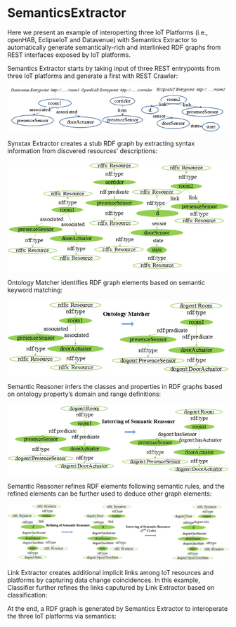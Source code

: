 # SemanticsExtractor
Here we present an example of interoperting three IoT Platforms (i.e., openHAB, EclipseIoT and Datavenue) with Semantics Extractor to automatically generate semantically-rich and interlinked RDF graphs from REST interfaces exposed by IoT platforms. 

Semantics Extractor starts by taking input of three REST entrypoints from three IoT platforms and generate a first with REST Crawler:

![My image](https://github.com/WoTRDF/SemanticsExtractor/blob/master/docs/1.%20REST%20URIs.jpg)

Synxtax Extractor creates a stub RDF graph by extracting syntax information from discvered resources' descriptions:

![My image](https://github.com/WoTRDF/SemanticsExtractor/blob/master/docs/2.%20Syntax%20Extractor%20Output.jpg)


Ontology Matcher identifies RDF graph elements based on semantic keyword matching:

![My image](https://github.com/WoTRDF/SemanticsExtractor/blob/master/docs/3.%20Ontology%20Matching.jpg)


Semantic Reasoner infers the classes and properties in RDF graphs based on ontology property’s domain and range definitions:

![My image](https://github.com/WoTRDF/SemanticsExtractor/blob/master/docs/4.%20Inferring%20of%20Semantic%20Reasoner.jpg)


Semantic Reasoner refines RDF elements following semantic rules, and the refined elements can be further used to deduce other graph elements:

![My image](https://github.com/WoTRDF/SemanticsExtractor/blob/master/docs/5.%20Refining%20of%20Semantic%20Reasoner.jpg)


Link Extractor creates additional implicit links among IoT resources and platforms by capturing data change coincidences. In this example, Classifier further refines the links caputured by Link Extractor based on classification:




At the end,  a RDF graph is generated by Semantics Extractor to interoperate the three IoT platforms via semantics: 





